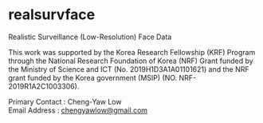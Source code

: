 # realsurvface
Realistic Surveillance (Low-Resolution) Face Data 

This work was supported by the Korea Research Fellowship (KRF) Program through the National Research Foundation of Korea (NRF) Grant funded by the
Ministry of Science and ICT (No. 2019H1D3A1A01101621) and the NRF grant funded by the Korea government (MSIP) (NO. NRF-2019R1A2C1003306). 

Primary Contact : Cheng-Yaw Low  
Email Address : chengyawlow@gmail.com  
